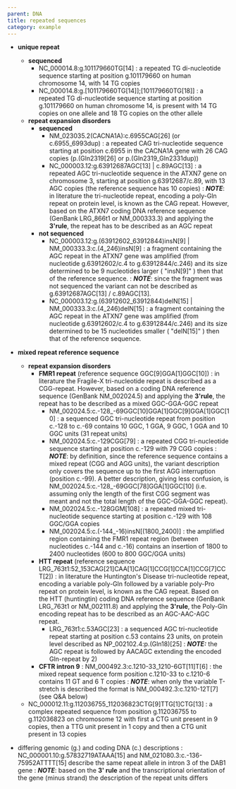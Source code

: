 ```yaml
---
parent: DNA
title: repeated sequences
category: example
---
```


*	**unique repeat**
	*	**sequenced**
		*	NC\_000014.8:g.101179660TG[14]
		:	a repeated TG di-nucleotide sequence starting at position g.101179660 on human chromosome 14, with 14 TG copies
		*	NC\_000014.8:g.[101179660TG[14]];[101179660TG[18]]
		:	a repeated TG di-nucleotide sequence starting at position g.101179660 on human chromosome 14, is present with 14 TG copies on one allele and 18 TG copies on the other allele
	*	**repeat expansion disorders**
		*	**sequenced**
			*	NM\_023035.2(CACNA1A):c.6955CAG[26]  (or c.6955_6993dup)
			:	a repeated CAG tri-nucleotide sequence starting at position c.6955 in the CACNA1A gene with 26 CAG copies (p.(Gln2319[26] or p.(Gln2319_Gln2331dup))
			*	NC\_000003.12:g.63912687AGC[13] | c.89AGC[13]
			:	a repeated AGC tri-nucleotide sequence in the ATXN7 gene on chromosome 3, starting at position g.63912687/c.89, with 13 AGC copies  (the reference sequence has 10 copies)
			:	_**NOTE**_:	in literature the tri-nucleotide repeat, encoding a poly-Gln repeat on protein level, is known as the CAG repeat. However, based on the ATXN7 coding DNA reference sequence (GenBank LRG_866t1 or NM\_000333.3) and applying the **3'rule**, the repeat has to be described as an AGC repeat
		*	**not sequenced**
			*	NC\_000003.12:g.(63912602\_63912844)insN[9] | NM\_000333.3:c.(4\_246)insN[9]
			:	a fragment containing the AGC repeat in the ATXN7 gene was amplified (from nucleotide g.63912602/c.4 to g.63912844/c.246) and its size determined to be 9 nucleotides larger ( "insN[9]" ) then that of the reference sequence.
			:	_**NOTE**_:	since the fragment was not sequenced the variant can not be described as g.63912687AGC[13] / c.89AGC[13].
			*	NC\_000003.12:g.(63912602\_63912844)delN[15] | NM\_000333.3:c.(4\_246)delN[15]
			:	a fragment containing the AGC repeat in the ATXN7 gene was amplified (from nucleotide g.63912602/c.4 to g.63912844/c.246) and its size determined to be 15 nucleotides smaller ( "delN[15]" ) then that of the reference sequence.
	
*	**mixed repeat reference sequence**
	*	**repeat expansion disorders**
		*	**FMR1 repeat**  (reference sequence GGC[9]GGA[1]GGC[10])
			:	in literature the Fragile-X tri-nucleotide repeat is described as a CGG-repeat. However, based on a coding DNA reference sequence (GenBank NM\_002024.5) and applying the **3'rule**, the repeat has to be described as a mixed GGC-GGA-GGC repeat
			*	NM\_002024.5:c.-128\_-69GGC[10]GGA[1]GGC[9]GGA[1]GGC[10]
			:	a sequenced GGC tri-nucleotide repeat from position c.-128 to c.-69 contains 10 GGC, 1 GGA, 9 GGC, 1 GGA and 10 GGC units (31 repeat units)
			*	NM\_002024.5:c.-129CGG[79]
			:	a repeated CGG tri-nucleotide sequence starting at position c.-129 with 79 CGG copies
			:	_**NOTE**_:	by definition, since the reference sequence contains a mixed repeat (CGG and AGG units), the variant description only covers the sequence up to the first AGG interruption (position c.-99). A better description, giving less confusion, is NM\_002024.5:c.-128\_-69GGC[78]GGA[1]GGC[10] (i.e. assuming only the length of the first CGG segment was meant and not the total length of the GGC-GGA-GGC repeat).
			*	NM\_002024.5:c.-128GGM[108]
			:	a repeated mixed tri-nucleotide sequence starting at position c.-129 with 108 GGC/GGA copies
			*	NM\_002024.5:c.(-144\_-16)insN[(1800\_2400)]
			:	the amplified region containing the FMR1 repeat region (between nucleotides c.-144 and c.-16) contains an insertion of 1800 to 2400 nucleotides (600 to 800 GGC/GGA units)
		*	**HTT repeat**  (reference sequence LRG\_763t1:52\_153CAG[21]CAA[1]CAG[1]CCG[1]CCA[1]CCG[7]CCT[2])
			:	in literature the Huntington's Disease tri-nucleotide repeat, encoding a variable poly-Gln followed by a variable poly-Pro repeat on protein level, is known as the CAG repeat. Based on the HTT (huntingtin) coding DNA reference sequence (GenBank LRG\_763t1 or NM\_002111.8) and applying the **3'rule**, the Poly-Gln encoding repeat has to be described as an AGC-AAC-AGC repeat.
			*	LRG\_763t1:c.53AGC[23]
			:	a sequenced AGC tri-nucleotide repeat starting at position c.53 contains 23 units, on protein level described as NP\_002102.4:p.(Gln18)[25]
			:	_**NOTE:**_ the AGC repeat is followed by AACAGC extending the encoded Gln-repeat by 2)
		*	**CFTR intron 9**
			:	NM\_000492.3:c.1210-33\_1210-6GT[11]T[6]
			:	the mixed repeat sequence form position c.1210-33 to c.1210-6 contains 11 GT and 6 T copies
			:	_**NOTE**_:	when only the variable T-stretch is described the format is NM\_000492.3:c.1210-12T[7] (see Q&A below)
	*	NC\_000012.11:g.112036755\_112036823CTG[9]TTG[1]CTG[13]
	:	a complex repeated sequence from position g.112036755 to g.112036823 on chromosome 12 with first a CTG unit present in 9 copies, then a TTG unit present in 1 copy and then a CTG unit present in 13 copies
*	differing genomic (g.) and coding DNA (c.) descriptions
	:	NC\_000001.10:g.57832719ATAAA[15] and NM\_021080.3:c.-136-75952ATTTT[15] describe the same repeat allele in intron 3 of the DAB1 gene
	:	_**NOTE**_:	based on the **3' rule** and the transcriptional orientation of the gene (minus strand) the description of the repeat units differs
